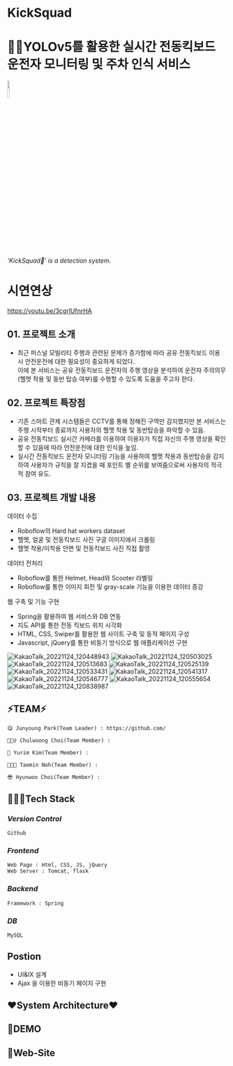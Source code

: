 # KickSquad

# 🚴🏻‍YOLOv5를 활용한 실시간 전동킥보드 운전자 모니터링 및 주차 인식 서비스

<img src = "https://user-images.githubusercontent.com/105634994/186194963-ce5b364a-406b-4519-8ccb-fc4dabbd55fd.png" width="10%" height="10%">

*'KickSquad🚴' is a  detection system.*



# 시연연상

https://youtu.be/3cgrlUfnrHA



 ## 01. 프로젝트 소개
 - 최근 퍼스널 모빌리티 주행과 관련된 문제가 증가함에 따라 공유 전동킥보드 이용 시 안전운전에 대한 필요성이 중요하게 되었다. <br> 이에 본 서비스는 공유 전동킥보드 운전자의 주행 영상을 분석하여 운전자 주의의무(헬멧 착용 및 동반 탑승 여부)를 수행할 수 있도록 도움을 주고자 한다.


## 02. 프로젝트 특장점
- 기존 스마트 관제 시스템들은 CCTV를 통해 정해진 구역만 감지했지만 본 서비스는 주행 시작부터 종료까지 사용자의 헬멧 착용 및 동반탑승을 파악할 수 있음.
 - 공유 전동킥보드 실시간 카메라를 이용하여 이용자가 직접 자신의 주행 영상을 확인할 수 있음에 따라 안전운전에 대한 인식을 높임.
 - 실시간 전동킥보드 운전자 모니터링 기능을 사용하여 헬멧 착용과 동반탑승을 감지하여 사용자가 규칙을 잘 지켰을 때 포인트 별 순위를 보여줌으로써 사용자의 적극적 참여 유도.
 
## 03. 프로젝트 개발 내용
데이터 수집
 - Roboflow의 Hard hat workers dataset
 - 헬멧, 얼굴 및 전동킥보드 사진 구글 이미지에서 크롤링
 - 헬멧 착용/미착용 안면 및 전동킥보드 사진 직접 촬영
 
데이터 전처리
 - Roboflow를 통한 Helmet, Head와 Scooter 라벨링
 - Roboflow를 통한 이미지 회전 및 gray-scale 기능을 이용한 데이터 증강

웹 구축 및 기능 구현
 - Spring을 활용하여 웹 서비스와 DB 연동
 - 지도 API를 통한 전동 킥보드 위치 시각화
 - HTML, CSS, Swiper를 활용한 웹 사이트 구축 및 동적 페이지 구성
 - Javascript, jQuery를 통한 비동기 방식으로 웹 애플리케이션 구현
 
 ![KakaoTalk_20221124_120448943](https://user-images.githubusercontent.com/105634994/203686098-9f67a117-ff05-4715-9271-f2a67666c1d8.png)
 ![KakaoTalk_20221124_120503025](https://user-images.githubusercontent.com/105634994/203686209-42b05542-e942-48d5-b78a-c105519580d3.png)
 ![KakaoTalk_20221124_120513683](https://user-images.githubusercontent.com/105634994/203686239-5edcf5a1-35d6-4ec3-a075-82b3ec0ede7c.png)
 ![KakaoTalk_20221124_120525139](https://user-images.githubusercontent.com/105634994/203686255-fe32497d-6264-4a27-9604-4febc480c5f5.png)
 ![KakaoTalk_20221124_120533431](https://user-images.githubusercontent.com/105634994/203686330-5ce84fb5-048e-4be3-8cb5-00faedacbe49.png)
 ![KakaoTalk_20221124_120541317](https://user-images.githubusercontent.com/105634994/203686345-bfa294c9-09ea-47ab-9957-6532a554743b.png)
 ![KakaoTalk_20221124_120546777](https://user-images.githubusercontent.com/105634994/203686364-f2fba37a-2bb7-4e37-a452-d1855edf8d4f.png)
 ![KakaoTalk_20221124_120555654](https://user-images.githubusercontent.com/105634994/203686391-d2b2be7e-84bb-47ad-81ea-e0e046a224ae.png)
 ![KakaoTalk_20221124_120838987](https://user-images.githubusercontent.com/105634994/203686407-dc9d8019-38b7-4a2a-978d-08758d27549c.png)


 
 
 ## ⚡TEAM⚡
   
    😋 Junyoung Park(Team Leader) : https://github.com/
    
    🕵🏼‍♀️ Chulwoong Choi(Team Member) : 
    
    🙈 Yurim Kim(Team Member) : 
  
    👩🏻‍🚀 Taemin Noh(Team Member) : 
    
    😎 Hyunwoo Choi(Team Member) : 
    
    
    


## 🏊🏼‍♂️Tech Stack
### *Version Control*
    Github

### *Frontend*
    Web Page : Html, CSS, JS, jQuery
    Web Server : Tomcat, flask

### *Backend*
    Framework : Spring

### *DB*
    MySQL
 

## Postion

- UI&IX 설계
- Ajax 을 이용한 비동기 페이지 구현




## ❤System Architecture❤


## 🛴DEMO


## 📌Web-Site
